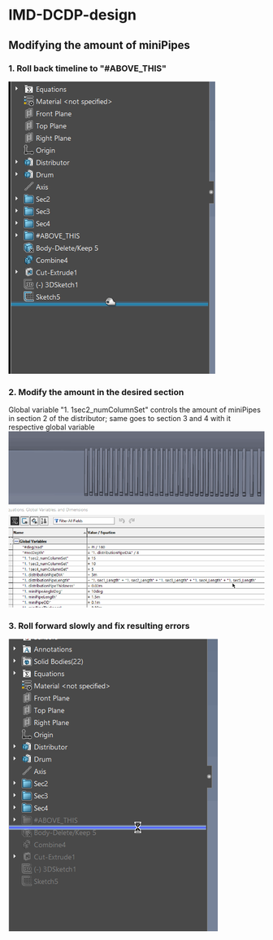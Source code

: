 # IMD-DCDP-design
## Modifying the amount of miniPipes 
### 1. Roll back timeline to "#ABOVE_THIS"
![](https://github.com/saltyfishie98/IMD-DCDP-design/blob/master/assets/miniPipeNumDemo_step1.gif)

### 2. Modify the amount in the desired section
Global variable "1. 1sec2_numColumnSet" controls the amount of miniPipes in section 2 of the 
distributor; same goes to section 3 and 4 with it respective global variable
![](https://github.com/saltyfishie98/IMD-DCDP-design/blob/master/assets/miniPipeNumDemo_step2.gif)

### 3. Roll forward slowly and fix resulting errors
![](https://github.com/saltyfishie98/IMD-DCDP-design/blob/master/assets/miniPipeNumDemo_step3.gif)